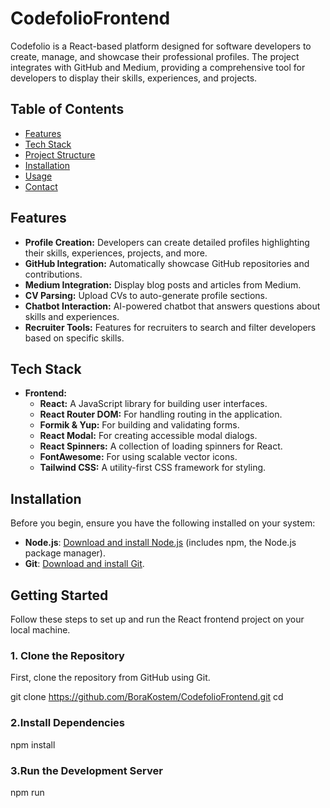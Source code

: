 # CodefolioFrontend

Codefolio is a React-based platform designed for software developers to create, manage, and showcase their professional profiles. The project integrates with GitHub and Medium, providing a comprehensive tool for developers to display their skills, experiences, and projects.

## Table of Contents

- [Features](#features)
- [Tech Stack](#tech-stack)
- [Project Structure](#project-structure)
- [Installation](#installation)
- [Usage](#usage)
- [Contact](#contact)

## Features

- **Profile Creation:** Developers can create detailed profiles highlighting their skills, experiences, projects, and more.
- **GitHub Integration:** Automatically showcase GitHub repositories and contributions.
- **Medium Integration:** Display blog posts and articles from Medium.
- **CV Parsing:** Upload CVs to auto-generate profile sections.
- **Chatbot Interaction:** AI-powered chatbot that answers questions about skills and experiences.
- **Recruiter Tools:** Features for recruiters to search and filter developers based on specific skills.

## Tech Stack

- **Frontend:**
  - **React:** A JavaScript library for building user interfaces.
  - **React Router DOM:** For handling routing in the application.
  - **Formik & Yup:** For building and validating forms.
  - **React Modal:** For creating accessible modal dialogs.
  - **React Spinners:** A collection of loading spinners for React.
  - **FontAwesome:** For using scalable vector icons.
  - **Tailwind CSS:** A utility-first CSS framework for styling.


## Installation

Before you begin, ensure you have the following installed on your system:

- **Node.js**: [Download and install Node.js](https://nodejs.org/) (includes npm, the Node.js package manager).
- **Git**: [Download and install Git](https://git-scm.com/).

## Getting Started

Follow these steps to set up and run the React frontend project on your local machine.

### 1. Clone the Repository

First, clone the repository from GitHub using Git.

git clone <https://github.com/BoraKostem/CodefolioFrontend.git>
cd <frontend>

### 2.Install Dependencies

npm install

### 3.Run the Development Server

npm run